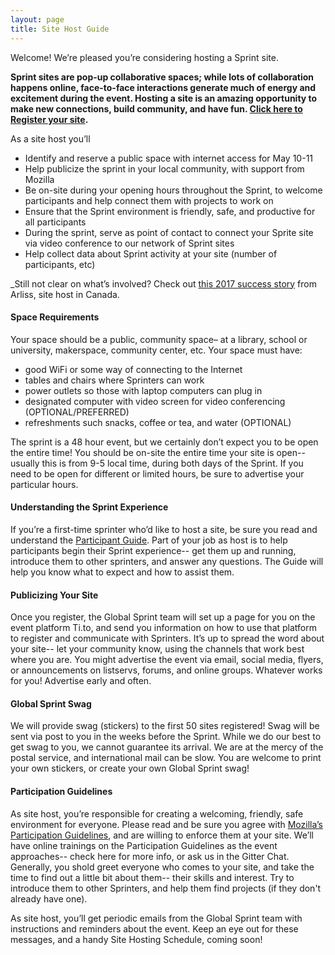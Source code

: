 ```yaml
---
layout: page
title: Site Host Guide
---
```


Welcome! We’re pleased you’re considering hosting a Sprint site.

**Sprint sites are pop-up collaborative spaces; while lots of collaboration happens online, face-to-face interactions generate much of energy and excitement during the event. Hosting a site is an amazing opportunity to make new connections, build community, and have fun. [Click here to Register your site](https://goo.gl/forms/ZKvdsy97PRCMmISv2).**

As a site host you’ll
* Identify and reserve a public space with internet access for May 10-11
* Help publicize the sprint in your local community, with support from Mozilla
* Be on-site during your opening hours throughout the Sprint, to welcome participants and help connect them with projects to work on
* Ensure that the Sprint environment is friendly, safe, and productive for all participants
* During the sprint, serve as point of contact to connect your Sprite site via video conference to our network of Sprint sites 
* Help collect data about Sprint activity at your site (number of participants, etc)

_Still not clear on what’s involved? Check out [this 2017 success story](https://medium.com/read-write-participate/arliss-site-host-a-global-sprint-2017-story-2017-902d8da23afd) from Arliss, site host in Canada.

#### Space Requirements
Your space should be a public,  community space– at a library, school or university, makerspace, community center, etc. Your space must have:

* good WiFi or some way of connecting to the Internet
* tables and chairs where Sprinters can work
* power outlets so those with laptop computers can plug in
* designated computer with video screen for video conferencing (OPTIONAL/PREFERRED)
* refreshments such snacks, coffee or tea, and water (OPTIONAL)

The sprint is a 48 hour event, but we certainly don’t expect you to be open the entire time!
You should be on-site the entire time your site is open-- usually this is from 9-5 local time, during both days of the Sprint. If you need to be open for different or limited hours, be sure to advertise your particular hours. 

#### Understanding the Sprint Experience
If you’re a first-time sprinter who’d like to host a site, be sure you read and understand the [Participant Guide](). Part of your job as host is to help participants begin their Sprint experience-- get them up and running, introduce them to other sprinters, and answer any questions. The Guide will help you know what to expect and how to assist them.

#### Publicizing Your Site 
Once you register, the Global Sprint team will set up a page for you on the event platform Ti.to, and send you information on how to use that platform to register and communicate with Sprinters. It’s up to spread the word about your site-- let your community know, using the channels that work best where you are. You might advertise the event via email, social media, flyers, or announcements on listservs, forums, and online groups. Whatever works for you! Advertise early and often. 

#### Global Sprint Swag
We will provide swag (stickers) to the first 50 sites registered! Swag will be sent via post to you in the weeks before the Sprint. While we do our best to get swag to you, we cannot guarantee its arrival. We are at the mercy of the postal service, and international mail can be slow. You are welcome to print your own stickers, or create your own Global Sprint swag!

#### Participation Guidelines
As site host, you’re responsible for creating a welcoming, friendly, safe environment for everyone. Please read and be sure you agree with [Mozilla’s Participation Guidelines](https://www.mozilla.org/en-US/about/governance/policies/participation/), and are willing to enforce them at your site. We’ll have online trainings on the Participation Guidelines as the event approaches-- check here for more info, or ask us in the Gitter Chat. Generally, you shold greet everyone who comes to your site, and take the time to find out a little bit about them-- their skills and interest. Try to introduce them to other Sprinters, and help them find projects (if they don't already have one). 

As site host, you’ll get periodic emails from the Global Sprint team with instructions and reminders about the event. Keep an eye out for these messages, and a handy Site Hosting Schedule, coming soon!
